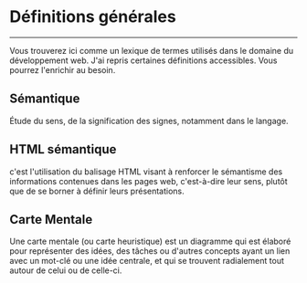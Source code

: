 # Définitions générales
------------------------

Vous trouverez ici comme un lexique de termes utilisés dans le domaine du développement web. J'ai repris certaines définitions accessibles.
Vous pourrez l'enrichir au besoin.



## Sémantique
Étude du sens, de la signification des signes, notamment dans le langage.

## HTML sémantique
c'est l'utilisation du balisage HTML visant à renforcer le sémantisme des informations contenues dans les pages web, 
c'est-à-dire leur sens, plutôt que de se borner à définir leurs présentations.

## Carte Mentale
Une carte mentale (ou carte heuristique) est un diagramme qui est élaboré pour représenter des idées, des tâches 
ou d'autres concepts ayant un lien avec un mot-clé ou une idée centrale, et qui se trouvent radialement tout autour de celui ou de celle-ci.


